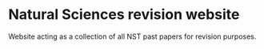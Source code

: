 # Natural Sciences revision website

Website acting as a collection of all NST past papers for revision purposes.
